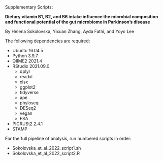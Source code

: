 Supplementary Scripts:

**Dietary vitamin B1, B2, and B6 intake influence the microbial composition and functional potential of the gut microbiome in Parkinson’s disease**

By Helena Sokolovska, Yixuan Zhang, Ayda Fathi, and Yoyo Lee

The following dependencies are required:
- Ubuntu 16.04.5
- Python 3.9.7 
- QIIME2 2021.4
- RStudio 2021.09.0
  - dplyr
  - readxl
  - xlsx
  - ggplot2
  - tidyverse
  - ape
  - phyloseq
  - DESeq2
  - vegan
  - FSA
- PICRUSt2 2.4.1
- STAMP

For the full pipeline of analysis, run numbered scripts in order:
- Sokolovska_et_al_2022_script1.sh
- Sokolovska_et_al_2022_script2.R
